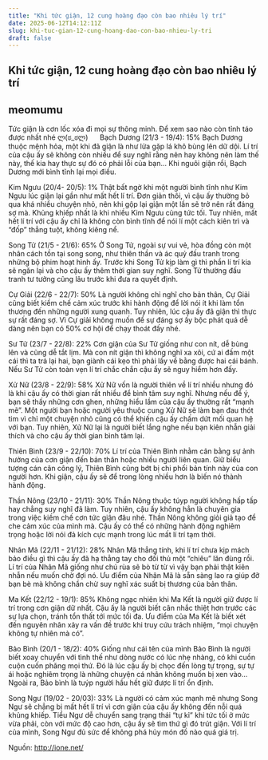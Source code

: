 ```yaml
---
title: "Khi tức giận, 12 cung hoàng đạo còn bao nhiêu lý trí"
date: 2025-06-12T14:12:11Z
slug: khi-tuc-gian-12-cung-hoang-dao-con-bao-nhieu-ly-tri
draft: false
---
```


## Khi tức giận, 12 cung hoàng đạo còn bao nhiêu lý trí

## meomumu

Tức giận là cơn lốc xóa đi mọi sự thông minh. Để xem sao nào còn tỉnh táo được nhất nhé ლ(ಠ_ಠლ)​​ ​ ​ ​​​ ​ ​ 
Bạch Dương (21/3 - 19/4): 15%
Bạch Dương thuộc mệnh hỏa, một khi đã giận là như lửa gặp lá khô bùng lên dữ dội. Lí trí của cậu ấy sẽ không còn nhiều để suy nghĩ rằng nên hay không nên làm thế này, thế kia hay thực sự đó có phải lỗi của bạn... Khi nguôi giận rồi, Bạch Dương mới bình tĩnh lại mọi điều.
 

 
Kim Ngưu (20/4- 20/5): 1%
Thật bất ngờ khi một người bình tĩnh như Kim Ngưu lúc giận lại gần như mất hết lí trí. Đơn giản thôi, vì cậu ấy thường bỏ qua khá nhiều chuyện nhỏ, nên khi gộp lại giận một lần sẽ trở nên rất đáng sợ mà. Khủng khiếp nhất là khi nhiều Kim Ngưu cùng tức tối. Tuy nhiên, mất hết lí trí với cậu ấy chỉ là không còn bình tĩnh để nói lí một cách kiên trì và “đốp” thẳng tuột, không kiêng nể.
 

 
Song Tử (21/5 - 21/6): 65%
Ở Song Tử, ngoài sự vui vẻ, hòa đồng còn một nhân cách tồn tại song song, như thiên thần và ác quỷ đấu tranh trong những bộ phim hoạt hình ấy. Trước khi Song Tử kịp làm gì thì phần lí trí kia sẽ ngăn lại và cho cậu ấy thêm thời gian suy nghĩ. Song Tử thường đấu tranh tư tưởng cũng lâu trước khi đưa ra quyết định.
 

 
Cự Giải (22/6 - 22/7): 50%
Là người không chỉ nghĩ cho bản thân, Cự Giải cũng biết kiềm chế cảm xúc trước khi hành động để lời nói ít khi làm tổn thương đến những người xung quanh. Tuy nhiên, lúc cậu ấy đã giận thì thực sự rất đáng sợ. Vì Cự giải không muốn để sự đáng sợ ấy bộc phát quá dễ dàng nên bạn có 50% cơ hội để chạy thoát đấy nhé.
 

 
Sư Tử (23/7 - 22/8): 22%
Cơn giận của Sư Tử giống như con nít, dễ bùng lên và cũng dễ tắt lịm. Mà con nít giận thì không nghĩ xa xôi, cứ ai đấm một cái thì ta trả lại hai, bạn giành cái kẹo thì phải lấy về bằng được hai cái bánh. Nếu Sư Tử còn toàn vẹn lí trí chắc chắn cậu ấy sẽ nguy hiểm hơn đấy.
 

 
Xử Nữ (23/8 - 22/9): 58%
Xử Nữ vốn là người thiên về lí trí nhiều nhưng đó là khi cậu ấy có thời gian rất nhiều để bình tâm suy nghĩ. Nhưng nếu để ý, bạn sẽ thấy những cơn ghen, những hiểu lầm của cậu ấy thường rất “mạnh mẽ”. Một người bạn hoặc người yêu thuộc cung Xử Nữ sẽ làm bạn đau thót tim vì chỉ một chuyện nhỏ cũng có thể khiến cậu ấy chấm dứt mối quan hệ với bạn. Tuy nhiên, Xử Nữ lại là người biết lắng nghe nếu bạn kiên nhẫn giải thích và cho cậu ấy thời gian bình tâm lại.
 

 
Thiên Bình (23/9 - 22/10): 70%
Lí trí của Thiên Bình nhằm cân bằng sự ảnh hưởng của cơn giận đến bản thân hoặc nhiều người liên quan. Giữ biểu tượng cán cân công lý, Thiên Bình cũng bớt bị chi phối bản tính này của con người hơn. Khi giận, cậu ấy sẽ để trong lòng nhiều hơn là biến nó thành hành động.
 

 
Thần Nông (23/10 - 21/11): 30%
Thần Nông thuộc túyp người không hấp tấp hay chẳng suy nghĩ đã làm. Tuy nhiên, cậu ấy không hẳn là chuyên gia trong việc kiềm chế cơn tức giận đâu nhé. Thần Nông không giỏi giả tạo để che cảm xúc của mình mà. Cậu ấy có thể có những hành động nghiêm trọng hoặc lời nói đả kích cực mạnh trong lúc mất lí trí tạm thời.
 

 
Nhân Mã (22/11 - 21/12): 28%
Nhân Mã thẳng tính, khi lí trí chưa kịp mách bảo điều gì thì cậu ấy đã hạ thẳng tay cho đối thủ một “chiêu” lăn đùng rồi. Lí trí của Nhân Mã giống như chú rùa sẽ bò từ từ vì vậy bạn phải thật kiên nhẫn nếu muốn chờ đợi nó. Ưu điểm của Nhân Mã là sẵn sàng lao ra giúp đỡ bạn bè mà không chần chừ suy nghĩ xác suất bị thương của bản thân.
 

 
Ma Kết (22/12 - 19/1): 85%
Không ngạc nhiên khi Ma Kết là người giữ được lí trí trong cơn giận dữ nhất. Cậu ấy là người biết cân nhắc thiệt hơn trước các sự lựa chọn, tránh tổn thất tới mức tối đa. Ưu điểm của Ma Kết là biết xét đến nguyên nhân xảy ra vấn đề trước khi truy cứu trách nhiệm, “mọi chuyện không tự nhiên mà có”.
 

 
Bảo Bình (20/1 - 18/2): 40%
Giống như cái tên của mình Bảo Bình là người biết xoay chuyển với tình thế như dòng nước có lúc nhẹ nhàng, có khi cuồn cuộn cuốn phăng mọi thứ. Đó là lúc cậu ấy bị chọc đến lòng tự trọng, sự tự ái hoặc nghiêm trọng là những chuyện cá nhân không muốn bị xen vào... Ngoài ra, Bảo bình là tuýp người hầu hết giữ được lí trí ổn định.
 

 
Song Ngư (19/02 - 20/03): 33%
Là người có cảm xúc mạnh mẽ nhưng Song Ngư sẽ chẳng bị mất hết lí trí vì cơn giận của cậu ấy không đến nỗi quá khủng khiếp. Tiểu Ngư dễ chuyển sang trạng thái “tự kỉ” khi tức tối ở mức vừa phải, còn với mức độ cao hơn, cậu ấy sẽ tìm thứ gì đó trút giận. Với lí trí của mình, Song Ngư đủ sức để không phá hủy món đồ nào quá giá trị.
 
 
Nguồn: http://ione.net/